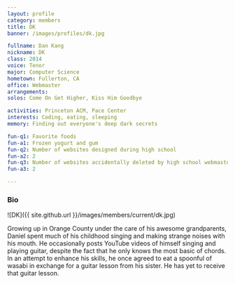 ```yaml
---
layout: profile
category: members
title: DK
banner: /images/profiles/dk.jpg

fullname: Dan Kang
nickname: DK
class: 2014
voice: Tenor
major: Computer Science
hometown: Fullerton, CA
office: Webmaster
arrangements:
solos: Come On Get Higher, Kiss Him Goodbye

activities: Princeton ACM, Pace Center
interests: Coding, eating, sleeping
memory: Finding out everyone's deep dark secrets

fun-q1: Favorite foods
fun-a1: Frozen yogurt and gum
fun-q2: Number of websites designed during high school
fun-a2: 2
fun-q3: Number of websites accidentally deleted by high school webmaster
fun-a3: 2

---
```


### Bio

![DK]({{ site.github.url }}/images/members/current/dk.jpg)

Growing up in Orange County under the care of his awesome
grandparents, Daniel spent much of his childhood singing and making
strange noises with his mouth. He occasionally posts YouTube videos of
himself singing and playing guitar, despite the fact that he only
knows the most basic of chords. In an attempt to enhance his skills,
he once agreed to eat a spoonful of wasabi in exchange for a guitar
lesson from his sister. He has yet to receive that guitar lesson.
